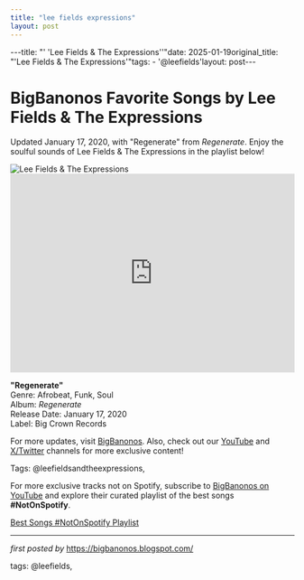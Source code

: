 ```yaml
---
title: "lee fields expressions"
layout: post
---
```

---title: "' 'Lee Fields & The Expressions''"date: 2025-01-19original_title: "'Lee Fields & The Expressions'"tags:  - '@leefields'layout: post---<!-- Title of the Post --><h1 >BigBanonos Favorite Songs by Lee Fields & The Expressions</h1> <!-- Introductory Text --><p >Updated January 17, 2020, with "Regenerate" from <em>Regenerate</em>. Enjoy the soulful sounds of Lee Fields & The Expressions in the playlist below!</p> <!-- Featured Image --><div > <img src="https://i.scdn.co/image/ab67616d0000b27386489d6b66b0c199ee39074f" alt="Lee Fields & The Expressions" /></div> <!-- Spotify Embed --><div > <iframe src="https://open.spotify.com/embed/playlist/4xqFJxRof12Qf7QfMbvGf8?utm_source=generator" width="100%" height="352" frameborder="0" allowfullscreen="" allow="autoplay; clipboard-write; encrypted-media; fullscreen; picture-in-picture" loading="lazy"></iframe></div> <!-- Song Information --><div > <p><strong>"Regenerate"</strong><br> Genre: Afrobeat, Funk, Soul<br> Album: <em>Regenerate</em><br> Release Date: January 17, 2020<br> Label: Big Crown Records</p></div> <!-- Footer Links --><div > <p>For more updates, visit <a href="https://bigbanonos.blogspot.com/" target="_blank">BigBanonos</a>. Also, check out our <a href="https://www.youtube.com/@BigBanonos" target="_blank">YouTube</a> and <a href="https://x.com/bigbanonos" target="_blank">X/Twitter</a> channels for more exclusive content!</p></div> <!-- Tags --><p >Tags: @leefieldsandtheexpressions,</p><!--Subscribe and Playlist Links--><div>    <p>For more exclusive tracks not on Spotify, subscribe to <a href="https://www.youtube.com/@BigBanonos" target="_blank">BigBanonos on YouTube</a> and explore their curated playlist of the best songs <strong>#NotOnSpotify</strong>.</p>    <p><a href="https://www.youtube.com/playlist?list=PLtuNtuTatqI0kFahUCbtbfenC_ET5O_tr" target="_blank">Best Songs #NotOnSpotify Playlist<br /></a></p></div><hr /><p><em>first posted by</em> <a href="https://bigbanonos.blogspot.com/" rel="noopener" target="_new">https://bigbanonos.blogspot.com/</a></p><p>tags: @leefields,</p>